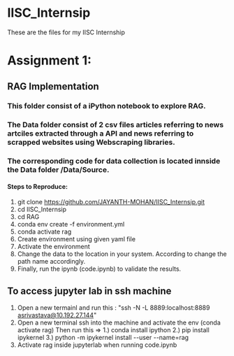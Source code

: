 # IISC_Internsip
 These are the files for my IISC Internship


# Assignment 1:
## RAG Implementation

### This folder consist of a iPython notebook to explore RAG.
### The Data folder consist of 2 csv files articles referring to news artciles extracted through a API and news referring to scrapped websites using Webscraping libraries.
### The corresponding code for data collection is located innside the Data folder /Data/Source.

#### Steps to Reproduce:
1. git clone https://github.com/JAYANTH-MOHAN/IISC_Internsip.git
2. cd IISC_Internsip
3. cd RAG
4. conda env create -f environment.yml
5. conda activate rag
6. Create environment using given yaml file
7. Activate the environment 
8. Change the data to the location in your system. According to change the path name accordingly.
9. Finally, run the ipynb (code.ipynb) to validate the results.




## To access jupyter lab in ssh machine 

1. Open a new termainl and run this :  "ssh -N -L 8889:localhost:8889 asrivastava@10.192.27.144"
2. Open a new terminal ssh into the machine and activate the env (conda activate rag) Then run this => 
    1.) conda install ipython 
    2.) pip install ipykernel
    3.) python -m ipykernel install --user --name=rag
3. Activate rag inside jupyterlab when running code.ipynb
